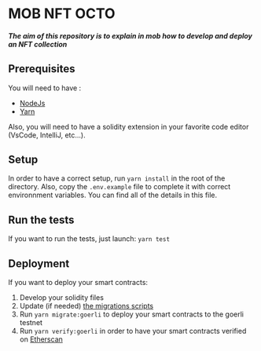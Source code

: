 # MOB NFT OCTO

#### *The aim of this repository is to explain in mob how to develop and deploy an NFT collection*

## Prerequisites
You will need to have :
- [NodeJs](https://nodejs.org/en)
- [Yarn](https://yarnpkg.com/)
  
Also, you will need to have a solidity extension in your favorite code editor (VsCode, IntelliJ, etc...).

## Setup
In order to have a correct setup, run `yarn install` in the root of the directory.
Also, copy the `.env.example` file to complete it with correct environnment variables. You can find all of the details in this file.

## Run the tests
If you want to run the tests, just launch: `yarn test`

## Deployment
If you want to deploy your smart contracts: 
1. Develop your solidity files
2. Update (if needed) [the migrations scripts](./migrations/)
3. Run `yarn migrate:goerli` to deploy your smart contracts to the goerli testnet
4. Run `yarn verify:goerli` in order to have your smart contracts verified on [Etherscan](https://goerli.etherscan.io/)